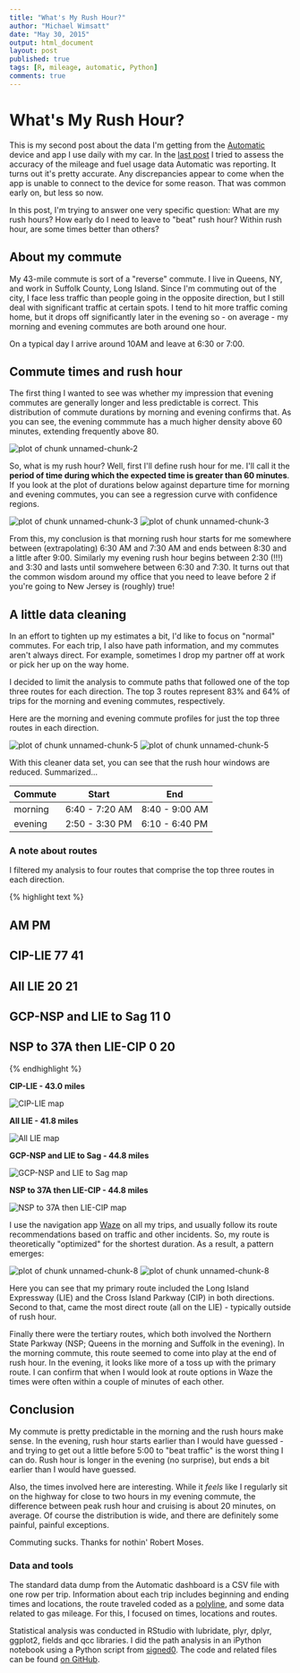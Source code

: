 ```yaml
---
title: "What's My Rush Hour?"
author: "Michael Wimsatt"
date: "May 30, 2015"
output: html_document
layout: post
published: true
tags: [R, mileage, automatic, Python]
comments: true
---
```


# What's My Rush Hour?

This is my second post about the data I'm getting from the 
[Automatic](https://www.automatic.com/) device and app I use daily with my car. 
In the 
[last post](http://www.quantary.net/2015/02/21/validating-automatic-mileage-data.html) 
I tried to assess the accuracy of the mileage and fuel usage data Automatic was 
reporting. It turns out it's pretty accurate. Any discrepancies appear to come 
when the app is unable to connect to the device for some reason. That was common 
early on, but less so now. 

In this post, I'm trying to answer one very specific question: What are my rush 
hours? How early do I need to leave to "beat" rush 
hour? Within rush hour, are some times better than others?

## About my commute

My 43-mile commute is sort of a "reverse" commute. I live in Queens, NY, and 
work in Suffolk County, Long Island. Since I'm commuting out of the city, I face
less traffic than people going in the opposite direction, but I still deal with 
significant traffic at certain spots. I tend to hit more traffic coming home, 
but it drops off significantly later in the evening so - on average - my 
morning and evening commutes are both around one hour.

On a typical day I arrive around 10AM and leave at 6:30 or 7:00.

## Commute times and rush hour



The first thing I wanted to see was whether my impression that evening commutes 
are generally longer and less predictable is correct. This distribution of 
commute durations by morning and evening confirms that. As you can see, the 
evening commmute has a much higher density above 60 minutes, extending frequently
above 80. 

![plot of chunk unnamed-chunk-2](/images/2015-05-30-whats-my-commute/unnamed-chunk-2-1.png) 

So, what is my rush hour? Well, first I'll define rush hour for me. I'll call it 
the **period of time during which the expected time is greater than 60 
minutes**. If you look at the plot of durations below against departure time for
morning and evening commutes, you can see a regression curve with confidence 
regions. 

![plot of chunk unnamed-chunk-3](/images/2015-05-30-whats-my-commute/unnamed-chunk-3-1.png) ![plot of chunk unnamed-chunk-3](/images/2015-05-30-whats-my-commute/unnamed-chunk-3-2.png) 

From this, my conclusion is that morning rush hour starts for me somewhere 
between (extrapolating) 6:30 AM and 7:30 AM and ends between 8:30 and a little 
after 9:00. Similarly my evening rush hour begins between 2:30 (!!!) and 3:30 
and lasts until somwehere between 6:30 and 7:30. It turns out that the common 
wisdom around my office that you need to leave before 2 if you're going to New 
Jersey is (roughly) true!

## A little data cleaning

In an effort to tighten up my estimates a bit, I'd like to focus on "normal" 
commutes. For each trip, I also have path information, and my commutes aren't 
always direct. For example, sometimes I drop my partner off at work or pick her 
up on the way home. 

I decided to limit the analysis to commute paths that followed one of the top 
three routes for each direction. The top 3 routes represent 83% and 64% of trips 
for the morning and evening commutes, respectively. 



Here are the morning and evening commute profiles for just the top three routes 
in each direction.

![plot of chunk unnamed-chunk-5](/images/2015-05-30-whats-my-commute/unnamed-chunk-5-1.png) ![plot of chunk unnamed-chunk-5](/images/2015-05-30-whats-my-commute/unnamed-chunk-5-2.png) 

With this cleaner data set, you can see that the rush hour windows are 
reduced. Summarized...

| Commute | Start          | End            |
| ------- | -------------- | -------------- |
| morning | 6:40 - 7:20 AM | 8:40 - 9:00 AM |
| evening | 2:50 - 3:30 PM | 6:10 - 6:40 PM |

### A note about routes

I filtered my analysis to four routes that comprise the top three routes in each
direction. 


{% highlight text %}
##                          
##                           AM PM
##   CIP-LIE                 77 41
##   All LIE                 20 21
##   GCP-NSP and LIE to Sag  11  0
##   NSP to 37A then LIE-CIP  0 20
{% endhighlight %}



**CIP-LIE - 43.0 miles**

![CIP-LIE map](/images/2015-05-30-whats-my-commute/map0002.png)

**All LIE - 41.8 miles**

![All LIE map](/images/2015-05-30-whats-my-commute/map0005.png)

**GCP-NSP and LIE to Sag - 44.8 miles**

![GCP-NSP and LIE to Sag map](/images/2015-05-30-whats-my-commute/map0025.png)

**NSP to 37A then LIE-CIP - 44.8 miles**

![NSP to 37A then LIE-CIP map](/images/2015-05-30-whats-my-commute/map0010.png)

I use the navigation app [Waze](https://www.waze.com/) on all my trips, and 
usually follow its route recommendations based on traffic and other incidents. 
So, my route is theoretically "optimized" for the shortest duration. As a 
result, a pattern emerges:

![plot of chunk unnamed-chunk-8](/images/2015-05-30-whats-my-commute/unnamed-chunk-8-1.png) ![plot of chunk unnamed-chunk-8](/images/2015-05-30-whats-my-commute/unnamed-chunk-8-2.png) 

Here you can see that my primary route included the Long Island Expressway (LIE)
and the Cross Island Parkway (CIP) in both directions. Second to that, came the
most direct route (all on the LIE) - typically outside of rush hour. 

Finally 
there were the tertiary routes, which both involved the Northern State Parkway 
(NSP; Queens in the morning and Suffolk in the 
evening). In the morning commute, this route seemed to come into play 
at the end of rush hour. In the evening, it looks like more of a toss up
with the primary route. I can confirm that when I would look at route options in 
Waze the times were often within a couple of minutes of each other.

## Conclusion

My commute is pretty predictable in the morning and the rush hours make sense. 
In the evening, rush hour starts earlier than I would have guessed - 
and trying to get out a little before 5:00 to "beat traffic" is the worst thing 
I can do. Rush hour is longer in the evening (no surprise), but ends a bit 
earlier than I would have guessed.

Also, the times involved here are interesting. While it *feels* like I regularly 
sit on the highway for close to two hours in my evening commute, the difference 
between peak rush hour and cruising is about 20 minutes, on average. Of course
the distribution is wide, and there are definitely some painful, painful 
exceptions. 

Commuting sucks. Thanks for nothin' Robert Moses. 

### Data and tools

The standard data dump from the Automatic dashboard is a CSV file with one row 
per trip. Information about each trip includes beginning and ending times and 
locations, the route traveled coded as a 
[polyline](https://developers.google.com/maps/documentation/utilities/polylinealgorithm), 
and some data related to gas mileage. For this, I focused on times, locations 
and routes. 

Statistical analysis was conducted in RStudio with lubridate, plyr, dplyr, 
ggplot2, fields and qcc libraries. I did the path analysis in an iPython 
notebook using a Python script from 
[signed0](https://gist.github.com/signed0/2031157). 
The code and related files can be found 
[on GitHub](https://github.com/wimsy/mileage_analysis). 

